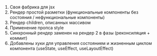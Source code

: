 1. Своя фабрика для jsx
2. Рендер простой разметки (функциональные компоненты без состояния / нефункциональные компоненты)
3. Рендер children, описанных массивом
4. Применение пропса style
5. Синхронный рендер заменен на рендер 2 в фазы (реконсиляция + коммит)
6. Добавлены хуки для управления состоянием и жизненным циклом компонента (useState, useEffect, useLayoutEffect)
